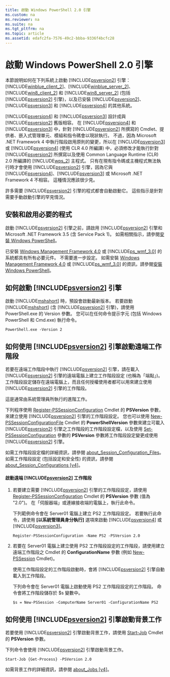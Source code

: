 ```yaml
---
title: 啟動 Windows PowerShell 2.0 引擎
ms.custom: na
ms.reviewer: na
ms.suite: na
ms.tgt_pltfrm: na
ms.topic: article
ms.assetid: edafc2fa-7576-49c2-bbba-9336f4bcfc28
---
```

# 啟動 Windows PowerShell 2.0 引擎
本節說明如何在下列系統上啟動 [!INCLUDE[psversion2](../Token/psversion2_md.md)] 引擎：[!INCLUDE[winblue_client_2](../Token/winblue_client_2_md.md)]、[!INCLUDE[winblue_server_2](../Token/winblue_server_2_md.md)]、[!INCLUDE[win8_client_2](../Token/win8_client_2_md.md)] 和 [!INCLUDE[win8_server_2](../Token/win8_server_2_md.md)] (包括 [!INCLUDE[psversion2](../Token/psversion2_md.md)] 引擎)，以及已安裝 [!INCLUDE[psversion2](../Token/psversion2_md.md)]、[!INCLUDE[psversion3](../Token/psversion3_md.md)] 和 [!INCLUDE[psversion4](../Token/psversion4_md.md)] 的其他系統。

[!INCLUDE[psversion4](../Token/psversion4_md.md)] 和 [!INCLUDE[psversion3](../Token/psversion3_md.md)] 設計成與 [!INCLUDE[psversion2](../Token/psversion2_md.md)] 舊版相容。 在 [!INCLUDE[psversion4](../Token/psversion4_md.md)] 和 [!INCLUDE[psversion3](../Token/psversion3_md.md)] 中，針對 [!INCLUDE[psversion2](../Token/psversion2_md.md)] 所撰寫的 Cmdlet、提供者、嵌入式管理單元、模組和指令碼會以現狀執行。 不過，因為 Microsoft .NET Framework 4 中執行階段啟用原則的變更，所以在 [!INCLUDE[psversion3](../Token/psversion3_md.md)] 或 [!INCLUDE[psversion4](../Token/psversion4_md.md)] (使用 CLR 4.0 所編譯) 中，必須修改才能執行針對 [!INCLUDE[psversion2](../Token/psversion2_md.md)] 所撰寫以及使用 Common Language Runtime (CLR) 2.0 所編譯的 [!INCLUDE[wps_2](../Token/wps_2_md.md)] 主程式。 只有在現有指令碼或主機程式無法執行時才會使用 [!INCLUDE[psversion2](../Token/psversion2_md.md)] 引擎，因為它與 [!INCLUDE[psversion4](../Token/psversion4_md.md)]、[!INCLUDE[psversion3](../Token/psversion3_md.md)] 或 Microsoft .NET Framework 4 不相容。 這種情況應該很少見。

許多需要 [!INCLUDE[psversion2](../Token/psversion2_md.md)] 引擎的程式都會自動啟動它。 這些指示是針對需要手動啟動引擎的罕見情況。

## 安裝和啟用必要的程式
啟動 [!INCLUDE[psversion2](../Token/psversion2_md.md)] 引擎之前，請啟用 [!INCLUDE[psversion2](../Token/psversion2_md.md)] 引擎和 Microsoft .NET Framework 3.5 (含 Service Pack 1)。 如需相關指示，請參閱[安裝 Windows PowerShell](../Topic/Installing-Windows-PowerShell.md)。

已安裝 [Windows Management Framework 4.0](http://go.microsoft.com/fwlink/?LinkID=293881) 或 [!INCLUDE[ps_wmf_3.0](../Token/ps_wmf_3.0_md.md)] 的系統都具有所有必要元件。 不需要進一步設定。 如需安裝 [Windows Management Framework 4.0](http://go.microsoft.com/fwlink/?LinkID=293881) 或 [!INCLUDE[ps_wmf_3.0](../Token/ps_wmf_3.0_md.md)] 的資訊，請參閱[安裝 Windows PowerShell](../Topic/Installing-Windows-PowerShell.md)。

## 如何啟動 [!INCLUDE[psversion2](../Token/psversion2_md.md)] 引擎
啟動 [!INCLUDE[mshshort](../Token/mshshort_md.md)] 時，預設會啟動最新版本。 若要啟動 [!INCLUDE[mshshort](../Token/mshshort_md.md)] (含 [!INCLUDE[psversion2](../Token/psversion2_md.md)] 引擎)，請使用 PowerShell.exe 的 Version 參數。 您可以在任何命令提示字元 (包括 Windows PowerShell 和 Cmd.exe) 執行命令。

```
PowerShell.exe -Version 2
```

## 如何使用 [!INCLUDE[psversion2](../Token/psversion2_md.md)] 引擎啟動遠端工作階段
若要在遠端工作階段中執行 [!INCLUDE[psversion2](../Token/psversion2_md.md)] 引擎，請在載入 [!INCLUDE[psversion2](../Token/psversion2_md.md)] 引擎的遠端電腦上建立工作階段設定 (也稱為「端點」)。 工作階段設定儲存在遠端電腦上，而且任何授權使用者都可以用來建立使用 [!INCLUDE[psversion2](../Token/psversion2_md.md)] 引擎的工作階段。

這是通常由系統管理員所執行的進階工作。

下列程序使用 [Register-PSSessionConfiguration](https://technet.microsoft.com/en-us/library/e9152ae2-bd6d-4056-9bc7-dc1893aa29ea) Cmdlet 的 **PSVersion** 參數，來建立使用 [!INCLUDE[psversion2](../Token/psversion2_md.md)] 引擎的工作階段設定。 您也可以使用 [New-PSSessionConfigurationFile](https://technet.microsoft.com/en-us/library/5f3e3633-6e90-479c-aea9-ba45a1954866) Cmdlet 的 **PowerShellVersion** 參數來建立可載入 [!INCLUDE[psversion2](../Token/psversion2_md.md)] 引擎之工作階段的工作階段設定檔，以及使用 [Set-PSSessionConfiguration](https://technet.microsoft.com/en-us/library/b21fbad3-1759-4260-b206-dcb8431cd6ea) 參數的 **PSVersion** 參數將工作階段設定變更成使用 [!INCLUDE[psversion2](../Token/psversion2_md.md)] 引擎。

如需工作階段設定檔的詳細資訊，請參閱 [about_Session_Configuration_Files](https://technet.microsoft.com/en-us/library/c7217447-1ebf-477b-a8ef-4dbe9a1473b8)。如需工作階段設定 (包括設定和安全性) 的資訊，請參閱 [about_Session_Configurations [v4]](https://technet.microsoft.com/en-us/library/a2fbe12a-350c-4d04-be50-24102824e3ab)。

#### 啟動遠端 [!INCLUDE[psversion2](../Token/psversion2_md.md)] 工作階段

1.  若要建立需要 [!INCLUDE[psversion2](../Token/psversion2_md.md)] 引擎的工作階段設定，請使用 [Register-PSSessionConfiguration](https://technet.microsoft.com/en-us/library/e9152ae2-bd6d-4056-9bc7-dc1893aa29ea) Cmdlet 的 **PSVersion** 參數 (值為 "2.0")。 在「伺服器端」或連線接收端的電腦上，執行此命令。

    下列範例命令會在 Server01 電腦上建立 PS2 工作階段設定。 若要執行此命令，請使用 **[以系統管理員身分執行]** 選項來啟動 [!INCLUDE[psversion4](../Token/psversion4_md.md)] 或 [!INCLUDE[psversion3](../Token/psversion3_md.md)]。

    ```
    Register-PSSessionConfiguration -Name PS2 -PSVersion 2.0
    ```

2.  若要在 Server01 電腦上建立使用 PS2 工作階段設定的工作階段，請使用建立遠端工作階段之 Cmdlet 的 **ConfigurationName** 參數 (例如 [New-PSSession](https://technet.microsoft.com/en-us/library/76f6628c-054c-4eda-ba7a-a6f28daaa26f) Cmdlet)。

    使用工作階段設定的工作階段啟動時，會將 [!INCLUDE[psversion2](../Token/psversion2_md.md)] 引擎自動載入到工作階段。

    下列命令會在 Server01 電腦上啟動使用 PS2 工作階段設定的工作階段。 命令會將工作階段儲存於 $s 變數中。

    ```
    $s = New-PSSession -ComputerName Server01 -ConfigurationName PS2
    ```

## 如何使用 [!INCLUDE[psversion2](../Token/psversion2_md.md)] 引擎啟動背景工作
若要使用 [!INCLUDE[psversion2](../Token/psversion2_md.md)] 引擎啟動背景工作，請使用 [Start-Job](https://technet.microsoft.com/en-us/library/2bc04935-0deb-4ec0-b856-d7290cca6442) Cmdlet 的 **PSVersion** 參數。

下列命令會使用 [!INCLUDE[psversion2](../Token/psversion2_md.md)] 引擎啟動背景工作。

```
Start-Job {Get-Process} -PSVersion 2.0
```

如需背景工作的詳細資訊，請參閱 [about_Jobs [v4]](https://technet.microsoft.com/en-us/library/7362512a-8a4e-4575-b2ea-a740e5c4f002)。



<!--HONumber=Apr16_HO2-->


